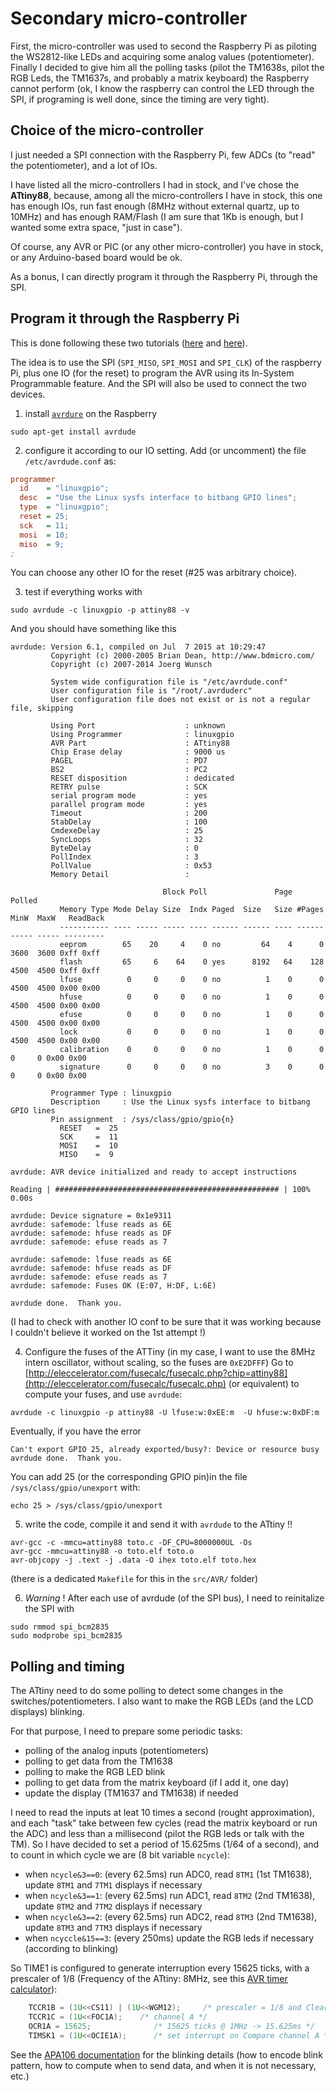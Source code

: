 # Secondary micro-controller

First, the micro-controller was used to second the Raspberry Pi as piloting the WS2812-like LEDs and acquiring some analog values (potentiometer).
Finally I decided to give him all the polling tasks (pilot the TM1638s, pilot the RGB Leds, the TM1637s, and probably a matrix keyboard) the Raspberry cannot perform (ok, I know the raspberry can control the LED through the SPI, if programing is well done, since the timing are very tight).

## Choice of the micro-controller

I just needed a SPI connection with the Raspberry Pi, few ADCs (to "read" the potentiometer), and a lot of IOs.


I have listed all the micro-controllers I had in stock, and I've chose the  **ATtiny88**, because, among all the micro-controllers I have in stock, this one has enough IOs, run fast enough (8MHz without external quartz, up to 10MHz) and has enough RAM/Flash (I am sure that 1Kb is enough, but I wanted some extra space, "just in case").

Of course, any AVR or PIC (or any other micro-controller) you have in stock, or any Arduino-based board would be ok.

As a bonus, I can directly program it through the Raspberry Pi, through the SPI.

## Program it through the Raspberry Pi

This is done following these two tutorials ([here](https://www.rototron.info/raspberry-pi-avr-programmer-spi-tutorial/) and [here](http://ozzmaker.com/program-avr-using-raspberry-pi-gpio/)).

The idea is to use the SPI (`SPI_MISO`, `SPI_MOSI` and `SPI_CLK`) of the raspberry Pi, plus one IO (for the reset) to program the AVR using its In-System Programmable feature. And the SPI will also be used to connect the two devices.

1. install [`avrdure`](http://www.nongnu.org/avrdude/) on the Raspberry 
    
```Shell
sudo apt-get install avrdude
```
    
2. configure it according to our IO setting. Add (or uncomment) the file `/etc/avrdude.conf` as:

```INI
programmer
  id    = "linuxgpio";
  desc  = "Use the Linux sysfs interface to bitbang GPIO lines";
  type  = "linuxgpio";
  reset = 25;
  sck   = 11;
  mosi  = 10;
  miso  = 9;
;
```
You can choose any other IO for the reset (#25 was arbitrary choice).

3. test if everything works with

```Shell
sudo avrdude -c linuxgpio -p attiny88 -v
```
And you should have something like this
```
avrdude: Version 6.1, compiled on Jul  7 2015 at 10:29:47
         Copyright (c) 2000-2005 Brian Dean, http://www.bdmicro.com/
         Copyright (c) 2007-2014 Joerg Wunsch

         System wide configuration file is "/etc/avrdude.conf"
         User configuration file is "/root/.avrduderc"
         User configuration file does not exist or is not a regular file, skipping

         Using Port                    : unknown
         Using Programmer              : linuxgpio
         AVR Part                      : ATtiny88
         Chip Erase delay              : 9000 us
         PAGEL                         : PD7
         BS2                           : PC2
         RESET disposition             : dedicated
         RETRY pulse                   : SCK
         serial program mode           : yes
         parallel program mode         : yes
         Timeout                       : 200
         StabDelay                     : 100
         CmdexeDelay                   : 25
         SyncLoops                     : 32
         ByteDelay                     : 0
         PollIndex                     : 3
         PollValue                     : 0x53
         Memory Detail                 :

                                  Block Poll               Page                       Polled
           Memory Type Mode Delay Size  Indx Paged  Size   Size #Pages MinW  MaxW   ReadBack
           ----------- ---- ----- ----- ---- ------ ------ ---- ------ ----- ----- ---------
           eeprom        65    20     4    0 no         64    4      0  3600  3600 0xff 0xff
           flash         65     6    64    0 yes      8192   64    128  4500  4500 0xff 0xff
           lfuse          0     0     0    0 no          1    0      0  4500  4500 0x00 0x00
           hfuse          0     0     0    0 no          1    0      0  4500  4500 0x00 0x00
           efuse          0     0     0    0 no          1    0      0  4500  4500 0x00 0x00
           lock           0     0     0    0 no          1    0      0  4500  4500 0x00 0x00
           calibration    0     0     0    0 no          1    0      0     0     0 0x00 0x00
           signature      0     0     0    0 no          3    0      0     0     0 0x00 0x00

         Programmer Type : linuxgpio
         Description     : Use the Linux sysfs interface to bitbang GPIO lines
         Pin assignment  : /sys/class/gpio/gpio{n}
           RESET   =  25
           SCK     =  11
           MOSI    =  10
           MISO    =  9

avrdude: AVR device initialized and ready to accept instructions

Reading | ################################################## | 100% 0.00s

avrdude: Device signature = 0x1e9311
avrdude: safemode: lfuse reads as 6E
avrdude: safemode: hfuse reads as DF
avrdude: safemode: efuse reads as 7

avrdude: safemode: lfuse reads as 6E
avrdude: safemode: hfuse reads as DF
avrdude: safemode: efuse reads as 7
avrdude: safemode: Fuses OK (E:07, H:DF, L:6E)

avrdude done.  Thank you.

```
(I had to check with another IO conf to be sure that it was working because I couldn't believe it worked on the 1st attempt !)

4. Configure the fuses of the ATTiny
(in my case, I want to use the 8MHz intern oscillator, without scaling, so the fuses are `0xE2DFFF`)
Go to [http://eleccelerator.com/fusecalc/fusecalc.php?chip=attiny88](http://eleccelerator.com/fusecalc/fusecalc.php) (or equivalent) to compute your fuses, and use `avrdude`:
```Shell
avrdude -c linuxgpio -p attiny88 -U lfuse:w:0xEE:m 	-U hfuse:w:0xDF:m   
```

Eventually, if you have the error 
```
Can't export GPIO 25, already exported/busy?: Device or resource busy
avrdude done.  Thank you.
```
You can add 25 (or the corresponding GPIO pin)in the file `/sys/class/gpio/unexport` with:
```shell
echo 25 > /sys/class/gpio/unexport
```


5. write the code, compile it and send it with `avrdude` to the ATtiny !!

```
avr-gcc -c -mmcu=attiny88 toto.c -DF_CPU=8000000UL -Os
avr-gcc -mmcu=attiny88 -o toto.elf toto.o
avr-objcopy -j .text -j .data -O ihex toto.elf toto.hex
```

(there is a dedicated `Makefile` for this in the `src/AVR/` folder)

6. *Warning* !
After each use of avrdude (of the SPI bus), I need to reinitalize the SPI with
```
sudo rmmod spi_bcm2835
sudo modprobe spi_bcm2835
```


## Polling and timing

The ATtiny need to do some polling to detect some changes in the switches/potentiometers. I also want to make the RGB LEDs (and the LCD displays) blinking.

For that purpose, I need to prepare some periodic tasks:
- polling of the analog inputs (potentiometers)
- polling to get data from the TM1638
- polling to make the RGB LED blink
- polling to get data from the matrix keyboard (if I add it, one day)
- update the display (TM1637 and TM1638) if needed

I need to read the inputs at leat 10 times a second (rought approximation), and each "task" take between few cycles (read the matrix keyboard or run the ADC) and less than a millisecond (pilot the RGB leds or talk with the TM). So I have decided to set a period of 15.625ms (1/64 of a second), and to count in which cycle we are (8 bit variable `ncycle`):
- when `ncycle&3==0`: (every 62.5ms) run ADC0, read `8TM1` (1st TM1638), update `8TM1` and `7TM1` displays if necessary
- when `ncycle&3==1`: (every 62.5ms) run ADC1, read `8TM2` (2nd TM1638), update `8TM2` and `7TM2` displays if necessary
- when `ncycle&3==2`: (every 62.5ms) run ADC2, read `8TM3` (2nd TM1638), update `8TM3` and `7TM3` displays if necessary
- when `ncyccle&15==3`: (every 250ms) update the RGB leds if necessary (according to blinking)

So TIME1 is configured to generate interruption every 15625 ticks, with a prescaler of 1/8 (Frequency of the ATtiny: 8MHz, see this [AVR timer calculator](http://eleccelerator.com/avr-timer-calculator/)):

```C
	TCCR1B = (1U<<CS11) | (1U<<WGM12);     /* prescaler = 1/8 and Clear Timer on Compare match (CTC) T*/
	TCCR1C = (1U<<FOC1A);    /* channel A */
	OCR1A = 15625;              /* 15625 ticks @ 1MHz -> 15.625ms */
	TIMSK1 = (1U<<OCIE1A);      /* set interrupt on Compare channel A */
```

See the [APA106 documentation](APA106.md) for the blinking details (how to encode blink pattern, how to compute when to send data, and when it is not necessary, etc.)


## 

